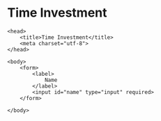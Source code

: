 # Time Investment
  
<!DOCTYPE html>

<html>

    <head>
        <title>Time Investment</title>
        <meta charset="utf-8">
    </head>

    <body>
        <form>
            <label>
                Name
            </label>
            <input id="name" type="input" required>            
        </form>

    </body>

</html>
